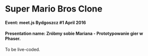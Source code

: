 # Super Mario Bros Clone 
#### Event: meet.js Bydgoszcz #1 April 2016
#### Presentation name: Zróbmy sobie Mariana - Prototypowanie gier w Phaser.

To be live-coded.